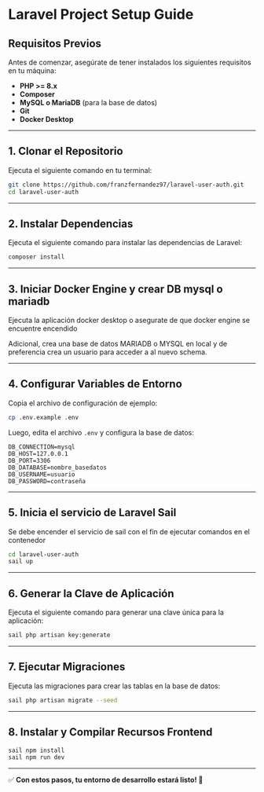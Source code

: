 # Laravel Project Setup Guide

## Requisitos Previos

Antes de comenzar, asegúrate de tener instalados los siguientes requisitos en tu máquina:

- **PHP >= 8.x**
- **Composer**
- **MySQL o MariaDB** (para la base de datos)
- **Git**
- **Docker Desktop**

---

## 1. Clonar el Repositorio

Ejecuta el siguiente comando en tu terminal:

```bash
git clone https://github.com/franzfernandez97/laravel-user-auth.git
cd laravel-user-auth
```

---

## 2. Instalar Dependencias

Ejecuta el siguiente comando para instalar las dependencias de Laravel:

```bash
composer install
```

---
## 3. Iniciar Docker Engine y crear DB mysql o mariadb

Ejecuta la aplicación docker desktop o asegurate de que docker engine se encuentre encendido

Adicional, crea una base de datos MARIADB o MYSQL en local y de preferencia crea un usuario para acceder a al nuevo schema. 

---

## 4. Configurar Variables de Entorno

Copia el archivo de configuración de ejemplo:

```bash
cp .env.example .env
```

Luego, edita el archivo `.env` y configura la base de datos:

```env
DB_CONNECTION=mysql
DB_HOST=127.0.0.1
DB_PORT=3306
DB_DATABASE=nombre_basedatos
DB_USERNAME=usuario
DB_PASSWORD=contraseña
```

---

## 5. Inicia el servicio de Laravel Sail

Se debe encender el servicio de sail con el fin de ejecutar comandos en el contenedor

```bash
cd laravel-user-auth
sail up
```

---

## 6. Generar la Clave de Aplicación

Ejecuta el siguiente comando para generar una clave única para la aplicación:

```bash
sail php artisan key:generate
```

---

## 7. Ejecutar Migraciones

Ejecuta las migraciones para crear las tablas en la base de datos:

```bash
sail php artisan migrate --seed
```

---

## 8. Instalar y Compilar Recursos Frontend

```bash
sail npm install 
sail npm run dev
```

---

✅ **Con estos pasos, tu entorno de desarrollo estará listo! 🚀**

